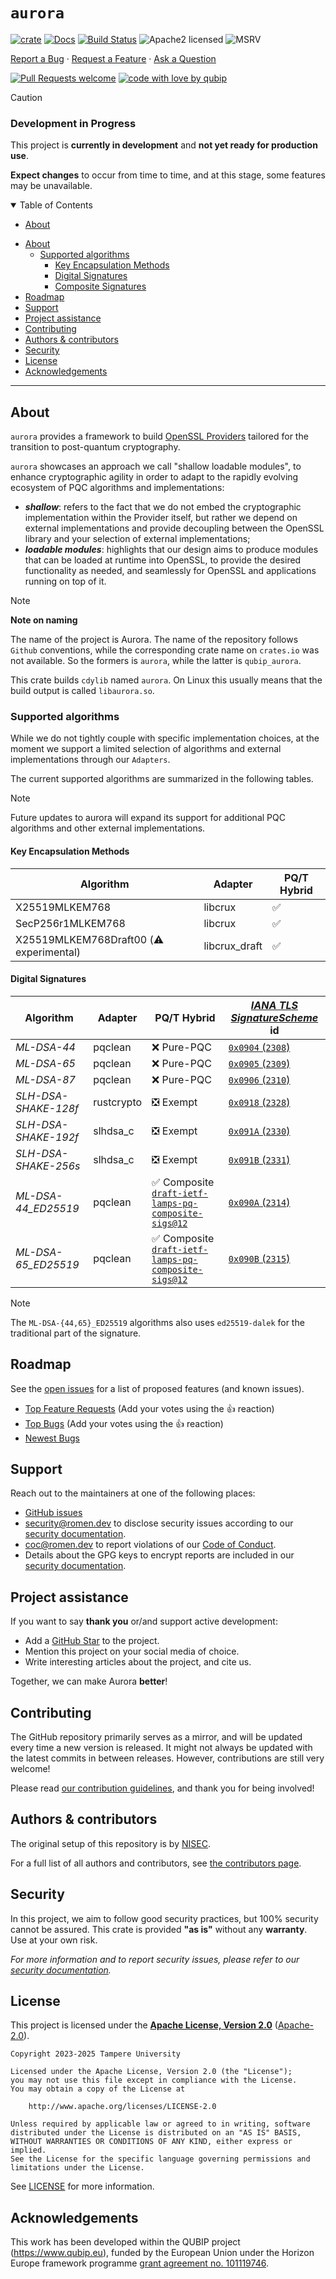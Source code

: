 # `aurora`

[![crate][crate-image]][crate-link]
[![Docs][docs-image]][docs-link]
[![Build Status][build-image]][build-link]
![Apache2 licensed][license-image]
![MSRV][rustc-image]


[Report a Bug](https://github.com/qubip/aurora/issues/new?assignees=&labels=bug&template=01_BUG_REPORT.md&title=bug%3A+)
·
[Request a Feature](https://github.com/qubip/aurora/issues/new?assignees=&labels=enhancement&template=02_FEATURE_REQUEST.md&title=feat%3A+)
·
[Ask a Question](https://github.com/qubip/aurora/issues/new?assignees=&labels=question&template=04_SUPPORT_QUESTION.md&title=support%3A+)


[![Pull Requests welcome](https://img.shields.io/badge/PRs-welcome-ff69b4.svg?style=flat-square)](https://github.com/qubip/aurora/issues?q=is%3Aissue+is%3Aopen+label%3A%22help+wanted%22)
[![code with love by qubip](https://img.shields.io/badge/%3C%2F%3E%20with%20%E2%99%A5%20by-qubip%2Fnisec-ff1414.svg?style=flat-square)](https://github.com/orgs/QUBIP/teams/nisec)


> [!CAUTION]
>
> ### Development in Progress
>
> This project is **currently in development** and **not yet ready for production use**.
>
> **Expect changes** to occur from time to time, and at this stage, some features may be unavailable.

<details open="open">
<summary>Table of Contents</summary>

- [About](#about)
<!--
- [Getting Started](#getting-started)
  - [Prerequisites](#prerequisites)
  - [Installation](#installation)
!-->
<!--
- [Usage](#usage)
!-->
- [About](#about)
  - [Supported algorithms](#supported-algorithms)
    - [Key Encapsulation Methods](#key-encapsulation-methods)
    - [Digital Signatures](#digital-signatures)
    - [Composite Signatures](#composite-signatures)
- [Roadmap](#roadmap)
- [Support](#support)
- [Project assistance](#project-assistance)
- [Contributing](#contributing)
- [Authors \& contributors](#authors--contributors)
- [Security](#security)
- [License](#license)
- [Acknowledgements](#acknowledgements)

</details>

---

## About

`aurora` provides a framework to build
[OpenSSL Providers][ossl:man:provider]
tailored for the transition to post-quantum cryptography.

[ossl:man:provider]: https://docs.openssl.org/3.2/man7/provider/

`aurora` showcases an approach we call "shallow loadable modules",
to enhance cryptographic agility
in order to adapt to the rapidly evolving ecosystem
of PQC algorithms and implementations:

- **_shallow_**: refers to the fact that we do not embed
  the cryptographic implementation within the Provider itself,
  but rather we depend on external implementations and provide
  decoupling between the OpenSSL library and your selection
  of external implementations;
- **_loadable modules_**: highlights that our design aims to produce
  modules that can be loaded at runtime into OpenSSL, to provide
  the desired functionality as needed, and seamlessly for OpenSSL
  and applications running on top of it.

> [!NOTE]
> **Note on naming**
>
> The name of the project is Aurora.
> The name of the repository follows `Github` conventions,
> while the corresponding crate name on `crates.io` was not available.
> So the formers is `aurora`, while the latter is `qubip_aurora`.
>
> This crate builds `cdylib` named `aurora`.
> On Linux this usually means that the build output is called
> `libaurora.so`.

### Supported algorithms

While we do not tightly couple with specific implementation choices,
at the moment we support a limited selection of algorithms
and external implementations through our `Adapters`.

The current supported algorithms are summarized in the following tables.

> [!NOTE]
> Future updates to aurora will expand its support
> for additional PQC algorithms
> and other external implementations.


#### Key Encapsulation Methods

| Algorithm                               | Adapter       | PQ/T Hybrid |
| --------------------------------------- | ------------- | ----------- |
| X25519MLKEM768                          | libcrux       | ✅           |
| SecP256r1MLKEM768                       | libcrux       | ✅           |
| X25519MLKEM768Draft00 (⚠️  experimental) | libcrux_draft | ✅           |

#### Digital Signatures

| Algorithm            | Adapter   | PQ/T Hybrid | [_IANA TLS SignatureScheme_](https://www.iana.org/assignments/tls-parameters/tls-parameters.xhtml#tls-signaturescheme) id |
| -------------------- | --------- | ----------- | ---------------- |
| _ML-DSA-44_          | pqclean | ❌ Pure-PQC | [`0x0904` (`2308`)](https://www.ietf.org/archive/id/draft-ietf-tls-mldsa-01.html#name-ml-dsa-signaturescheme-valu) |
| _ML-DSA-65_          | pqclean | ❌ Pure-PQC | [`0x0905` (`2309`)](https://www.ietf.org/archive/id/draft-ietf-tls-mldsa-01.html#name-ml-dsa-signaturescheme-valu) |
| _ML-DSA-87_          | pqclean | ❌ Pure-PQC | [`0x0906` (`2310`)](https://www.ietf.org/archive/id/draft-ietf-tls-mldsa-01.html#name-ml-dsa-signaturescheme-valu) |
| _SLH-DSA-SHAKE-128f_ | rustcrypto | ❎ Exempt | [`0x0918` (`2328`)](https://www.ietf.org/archive/id/draft-reddy-tls-slhdsa-01.html#name-iana-considerations) |
| _SLH-DSA-SHAKE-192f_ | slhdsa_c | ❎ Exempt | [`0x091A` (`2330`)](https://www.ietf.org/archive/id/draft-reddy-tls-slhdsa-01.html#name-iana-considerations) |
| _SLH-DSA-SHAKE-256s_ | slhdsa_c | ❎ Exempt | [`0x091B` (`2331`)](https://www.ietf.org/archive/id/draft-reddy-tls-slhdsa-01.html#name-iana-considerations) |
| _ML-DSA-44_ED25519_ | pqclean | ✅ Composite [`draft-ietf-lamps-pq-composite-sigs@12`](https://datatracker.ietf.org/doc/draft-ietf-lamps-pq-composite-sigs/12/) | [`0x090A` (`2314`)](https://datatracker.ietf.org/doc/html/draft-reddy-tls-composite-mldsa-05#name-iana-considerations) |
| _ML-DSA-65_ED25519_ | pqclean | ✅ Composite [`draft-ietf-lamps-pq-composite-sigs@12`](https://datatracker.ietf.org/doc/draft-ietf-lamps-pq-composite-sigs/12/) | [`0x090B` (`2315`)](https://datatracker.ietf.org/doc/html/draft-reddy-tls-composite-mldsa-05#name-iana-considerations) |

> [!Note]
> The `ML-DSA-{44,65}_ED25519` algorithms also uses `ed25519-dalek`
> for the traditional part of the signature.

<!--
## Getting Started

### Prerequisites

> **[?]**
> What are the project requirements/dependencies?

### Installation

> **[?]**
> Describe how to install and get started with the project.
!-->

<!--
## Usage

> **[?]**
> How does one go about using it?
> Provide various use cases and code examples here.
!-->

## Roadmap

See the [open issues](https://github.com/qubip/aurora/issues) for a list of proposed features (and known issues).

- [Top Feature Requests](https://github.com/qubip/aurora/issues?q=label%3Aenhancement+is%3Aopen+sort%3Areactions-%2B1-desc) (Add your votes using the 👍 reaction)
- [Top Bugs](https://github.com/qubip/aurora/issues?q=is%3Aissue+is%3Aopen+label%3Abug+sort%3Areactions-%2B1-desc) (Add your votes using the 👍 reaction)
- [Newest Bugs](https://github.com/qubip/aurora/issues?q=is%3Aopen+is%3Aissue+label%3Abug)

## Support

Reach out to the maintainers at one of the following places:

- [GitHub issues](https://github.com/qubip/aurora/issues/new?assignees=&labels=question&template=04_SUPPORT_QUESTION.md&title=support%3A+)
- <security@romen.dev> to disclose security issues according to our [security documentation](docs/SECURITY.md).
- <coc@romen.dev> to report violations of our [Code of Conduct](docs/CODE_OF_CONDUCT.md).
- Details about the GPG keys to encrypt reports are included in our [security documentation](docs/SECURITY.md).

## Project assistance

If you want to say **thank you** or/and support active development:

- Add a [GitHub Star](https://github.com/qubip/aurora) to the project.
- Mention this project on your social media of choice.
- Write interesting articles about the project, and cite us.

Together, we can make Aurora **better**!

## Contributing

The GitHub repository primarily serves as a mirror,
and will be updated every time a new version is released.
It might not always be updated with the latest commits in between releases.
However, contributions are still very welcome!

Please read [our contribution guidelines](docs/CONTRIBUTING.md), and thank you for being involved!

## Authors & contributors

The original setup of this repository is by [NISEC](https://github.com/orgs/QUBIP/teams/nisec).

For a full list of all authors and contributors, see [the contributors page](https://github.com/qubip/aurora/contributors).

## Security

In this project, we aim to follow good security practices, but 100% security cannot be assured.
This crate is provided **"as is"** without any **warranty**. Use at your own risk.

_For more information and to report security issues, please refer to our [security documentation](docs/SECURITY.md)._

## License

This project is licensed under the
[**Apache License, Version 2.0**](https://www.apache.org/licenses/LICENSE-2.0)
([Apache-2.0](https://spdx.org/licenses/Apache-2.0.html)).

```text
Copyright 2023-2025 Tampere University

Licensed under the Apache License, Version 2.0 (the "License");
you may not use this file except in compliance with the License.
You may obtain a copy of the License at

    http://www.apache.org/licenses/LICENSE-2.0

Unless required by applicable law or agreed to in writing, software
distributed under the License is distributed on an "AS IS" BASIS,
WITHOUT WARRANTIES OR CONDITIONS OF ANY KIND, either express or implied.
See the License for the specific language governing permissions and
limitations under the License.
```

See [LICENSE][LICENSE] for more information.

[LICENSE]: LICENSE

## Acknowledgements

This work has been developed within the QUBIP project (<https://www.qubip.eu>),
funded by the European Union under the Horizon Europe framework programme
[grant agreement no. 101119746](https://doi.org/10.3030/101119746).


[crate-image]: https://img.shields.io/crates/v/qubip_aurora?logo=rust
[crate-link]: https://crates.io/crates/qubip_aurora
[docs-image]: https://docs.rs/qubip_aurora/badge.svg
[docs-link]: https://docs.rs/qubip_aurora/
[build-image]: https://img.shields.io/badge/build-not_automated_yet-red "not automated yet"
[build-link]: # "not automated yet"
[license-image]: https://img.shields.io/badge/license-Apache2.0-blue.svg
[rustc-image]: https://img.shields.io/badge/rustc-1.85+-blue.svg
[//]: # "links"


